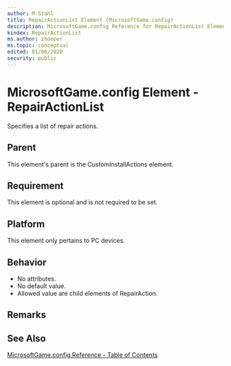 ```yaml
---
author: M-Stahl
title: RepairActionList Element (MicrosoftGame.config)
description: MicrosoftGame.config Reference for RepairActionList Element.
kindex: RepairActionList
ms.author: zhooper
ms.topic: conceptual
edited: 01/06/2020
security: public
---
```


# MicrosoftGame.config Element - RepairActionList

Specifies a list of repair actions.

## Parent
This element's parent is the CustomInstallActions element.

## Requirement
This element is optional and is not required to be set. 

## Platform
This element only pertains to PC devices.

## Behavior
* No attributes.
* No default value.
* Allowed value are child elements of RepairAction.

## Remarks


## See Also
[MicrosoftGame.config Reference - Table of Contents](gc-microsoftgameconfig-toc.md)  